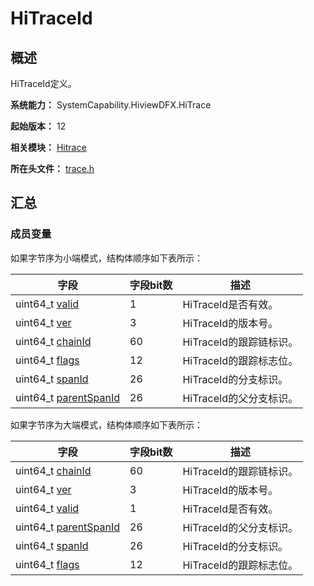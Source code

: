 # HiTraceId


## 概述

HiTraceId定义。

**系统能力：** SystemCapability.HiviewDFX.HiTrace

**起始版本：** 12

**相关模块：** [Hitrace](_hitrace.md)

**所在头文件：** [trace.h](trace_8h.md)

## 汇总


### 成员变量

如果字节序为小端模式，结构体顺序如下表所示：

| 字段 | 字段bit数 | 描述 |
| -------- | -------- | -------- |
| uint64_t [valid](_hitrace.md#valid) | 1 | HiTraceId是否有效。 |
| uint64_t [ver](_hitrace.md#ver) | 3 | HiTraceId的版本号。 |
| uint64_t [chainId](_hitrace.md#chainid) | 60 | HiTraceId的跟踪链标识。 |
| uint64_t [flags](_hitrace.md#flags) | 12 | HiTraceId的跟踪标志位。 |
| uint64_t [spanId](_hitrace.md#spanid) | 26 | HiTraceId的分支标识。 |
| uint64_t [parentSpanId](_hitrace.md#parentspanid) | 26 | HiTraceId的父分支标识。 |

如果字节序为大端模式，结构体顺序如下表所示：

| 字段 | 字段bit数 | 描述 |
| -------- | -------- | -------- |
| uint64_t [chainId](_hitrace.md#chainid) | 60 | HiTraceId的跟踪链标识。 |
| uint64_t [ver](_hitrace.md#ver) | 3 | HiTraceId的版本号。 |
| uint64_t [valid](_hitrace.md#valid) | 1 | HiTraceId是否有效。 |
| uint64_t [parentSpanId](_hitrace.md#parentspanid) | 26 | HiTraceId的父分支标识。 |
| uint64_t [spanId](_hitrace.md#spanid) | 26 | HiTraceId的分支标识。 |
| uint64_t [flags](_hitrace.md#flags) | 12 | HiTraceId的跟踪标志位。 |
